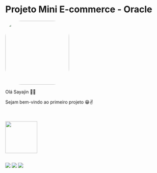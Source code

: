 # Projeto Mini E-commerce - Oracle

<img width="200" height="200" align="center" style="border-radius:50px;" src="[https://media1.tenor.com/images/da89ac962c46b17f191edaaa7d217e4a/tenor.gif?itemid=14803941](https://media1.tenor.com/images/501aeaae8758b0f6c5c7a17d9533ecae/tenor.gif?itemid=14101790)" />

Olá Sayajin 👊💥

Sejam bem-vindo ao primeiro projeto 😁✌️


##

<div style="display: inline_block"><br>
  <img width="100" height="100" align="center" src="https://cdn.jsdelivr.net/gh/devicons/devicon/icons/oracle/oracle-original.svg" />  
</div>

  ##
 
<div> 
  <a href="https://www.youtube.com/channel/UC6aR2nPTkD6GECmEjQBEWtQ" target="_blank"><img src="https://img.shields.io/badge/YouTube-FF0000?style=for-the-badge&logo=youtube&logoColor=white" target="_blank"></a>
  <a href = "mailto:sayajinsql@outlook.com"><img src="https://img.shields.io/badge/Microsoft_Outlook-0078D4?style=for-the-badge&logo=microsoft-outlook&logoColor=white" target="_blank"></a>
  <a href="https://www.linkedin.com/in/jvnogueiraa" target="_blank"><img src="https://img.shields.io/badge/-LinkedIn-%230077B5?style=for-the-badge&logo=linkedin&logoColor=white" target="_blank"></a> 

 
</div>
